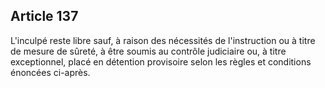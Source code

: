 Article 137
----
L'inculpé reste libre sauf, à raison des nécessités de l'instruction ou à titre
de mesure de sûreté, à être soumis au contrôle judiciaire ou, à titre
exceptionnel, placé en détention provisoire selon les règles et conditions
énoncées ci-après.
